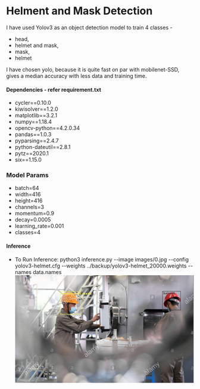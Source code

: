 # Helment and Mask Detection

I have used Yolov3 as an object detection model to train 4 classes - 

* head,
* helmet and mask,
* mask,
* helmet

I have chosen yolo, because it is quite fast on par with mobilenet-SSD, 
gives a median accuracy with less data and training time.

#### Dependencies - refer requirement.txt
* cycler==0.10.0
* kiwisolver==1.2.0
* matplotlib==3.2.1
* numpy==1.18.4
* opencv-python==4.2.0.34
* pandas==1.0.3
* pyparsing==2.4.7
* python-dateutil==2.8.1
* pytz==2020.1
* six==1.15.0

### Model Params
 * batch=64
 * width=416
 * height=416
 * channels=3 
 * momentum=0.9
 * decay=0.0005
 * learning_rate=0.001
 * classes=4

#### Inference
* To Run Inference: python3 inference.py --image images/0.jpg --config yolov3-helmet.cfg --weights ../backup/yolov3-helmet_20000.weights --names data.names
![Screenshot](test_0.png)
